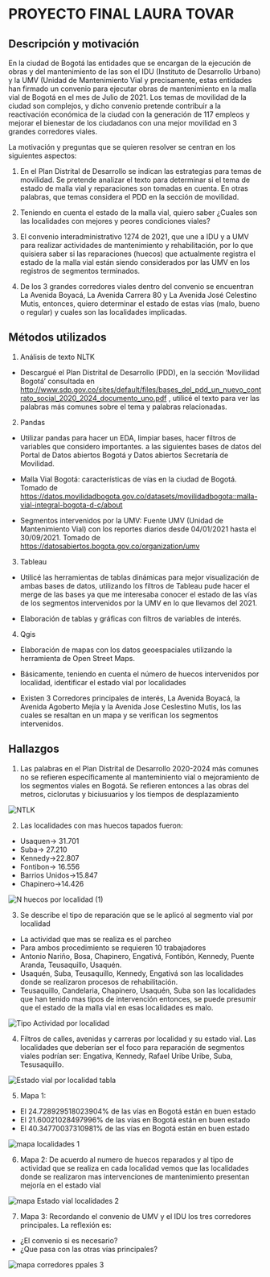 # PROYECTO FINAL LAURA TOVAR

## Descripción y motivación

En la ciudad de Bogotá las entidades que se encargan de la ejecución de obras y del mantenimiento de las son el IDU (Instituto de Desarrollo Urbano) y la UMV (Unidad de Mantenimiento Vial y precisamente, estas entidades han firmado un convenio para ejecutar obras de mantenimiento en la malla vial de Bogotá en el mes de Julio de 2021. Los temas de movilidad de la ciudad son complejos, y dicho convenio pretende contribuir a la reactivación económica de la ciudad con la generación de 117 empleos y mejorar el bienestar de los ciudadanos con una mejor movilidad en 3 grandes corredores viales. <br>

La motivación y preguntas que se quieren resolver se centran en los siguientes aspectos:

1.	En el Plan Distrital de Desarrollo se indican las estrategias para temas de movilidad. Se pretende analizar el texto para determinar si el tema de estado de malla vial y reparaciones son tomadas en cuenta. En otras palabras, que temas considera el PDD en la sección de movilidad. 

2.	Teniendo en cuenta el estado de la malla vial, quiero saber ¿Cuales son las localidades con mejores y peores condiciones viales?

3.	El convenio interadministrativo 1274 de 2021, que une a IDU y a UMV para realizar actividades de mantenimiento y rehabilitación, por lo que quisiera saber si las reparaciones (huecos) que actualmente registra el estado de la malla vial están siendo considerados por las UMV en los registros de segmentos terminados. 

4.	De los 3 grandes corredores viales dentro del convenio se encuentran La Avenida Boyacá, La Avenida Carrera 80 y La Avenida José Celestino Mutis, entonces, quiero determinar el estado de estas vías (malo, bueno o regular) y cuales son las localidades implicadas.



## Métodos utilizados

1.	Análisis de texto NLTK <br>
-	Descargué el Plan Distrital de Desarrollo (PDD), en la sección ‘Movilidad Bogotá’ consultada en http://www.sdp.gov.co/sites/default/files/bases_del_pdd_un_nuevo_contrato_social_2020_2024_documento_uno.pdf , utilicé el texto para ver las palabras más comunes sobre el tema y palabras relacionadas. 

2.	Pandas <br>
-	Utilizar pandas para hacer un EDA, limpiar bases, hacer filtros de variables que considero importantes. a las siguientes bases de datos del Portal de Datos abiertos Bogotá y Datos abiertos Secretaría de Movilidad.

-	Malla Vial Bogotá: características de vías en la ciudad de Bogotá. Tomado de https://datos.movilidadbogota.gov.co/datasets/movilidadbogota::malla-vial-integral-bogota-d-c/about 

-	Segmentos intervenidos por la UMV: Fuente UMV (Unidad de Mantenimiento Vial) con los reportes diarios desde 04/01/2021 hasta el 30/09/2021. Tomado de https://datosabiertos.bogota.gov.co/organization/umv 

3.	Tableau <br>
-	Utilicé las herramientas de tablas dinámicas para mejor visualización de ambas bases de datos, utilizando los filtros de Tableau pude hacer el merge de las bases ya que me interesaba conocer el estado de las vías de los segmentos intervenidos por la UMV en lo que llevamos del 2021.

-	Elaboración de tablas y gráficas con filtros de variables de interés. 

4.	Qgis <br>
-	Elaboración de mapas con los datos geoespaciales utilizando la herramienta de Open Street Maps.

-	Básicamente, teniendo en cuenta el número de huecos intervenidos por localidad,  identificar el estado vial por localidades

-	Existen 3 Corredores principales de interés, La Avenida Boyacá, la Avenida Agoberto Mejía y la Avenida Jose Ceslestino Mutis, los las cuales se resaltan en un mapa y se verifican los segmentos intervenidos.



## Hallazgos

1. Las palabras en el Plan Distrital de Desarrollo 2020-2024 más comunes no se refieren específicamente al manteminiento vial o mejoramiento de los segmentos viales en Bogotá. Se refieren entonces a las obras del metros, ciclorutas y biciusuarios y los tiempos de desplazamiento

![NTLK](https://user-images.githubusercontent.com/92479409/142977769-a4f49e5f-dbf9-4981-b368-24a6fb4c913b.png)



2. Las localidades con mas huecos tapados fueron:
-	Usaquen-> 31.701
-	Suba-> 27.210
-	Kennedy->22.807
-	Fontibon-> 16.556
-	Barrios Unidos->15.847
-	Chapinero->14.426

![N huecos por localidad (1)](https://user-images.githubusercontent.com/92479409/142977860-2f0f3655-e976-4401-9ace-99f39be6def3.png)


3. Se describe el tipo de reparación que se le aplicó al segmento vial por localidad <br>
-	La actividad que mas se realiza es el parcheo
-	Para ambos procedimiento se requieren 10 trabajadores
-	Antonio Nariño, Bosa, Chapinero, Engativá, Fontibón, Kennedy, Puente Aranda, Teusaquillo, Usaquén.
-	Usaquén, Suba, Teusaquillo, Kennedy, Engativá son las localidades donde se realizaron procesos de rehabilitación.
-	Teusaquillo, Candelaria, Chapinero, Usaquén, Suba son las localidades que han tenido mas tipos de intervención entonces, se puede presumir que el estado de la malla vial en esas localidades es malo. <br>

![Tipo Actividad por localidad](https://user-images.githubusercontent.com/92479409/142977883-f220066b-071c-4c4e-8058-71f24cb95aa7.png)




4. Filtros de calles, avenidas y carreras por localidad y su estado vial. Las localidades que deberían ser el foco para reparación de segmentos viales podrían ser: Engativa, Kennedy, Rafael Uribe Uribe, Suba, Tesusaquillo.

![Estado vial por localidad tabla](https://user-images.githubusercontent.com/92479409/142977909-f65789ff-99a4-4e15-9eb2-f18457951d07.png)


5. Mapa 1:
- El 24.728929518023904% de las vías en Bogotá están en buen estado
- El 21.60021028497996% de las vías en Bogotá están en buen estado
- El 40.34770037310981% de las vías en Bogotá están en buen estado

![mapa localidades 1](https://user-images.githubusercontent.com/92479409/142977933-48d865c5-728e-43c5-81a7-489fc28a8a76.png)



6. Mapa 2: De acuerdo al numero de huecos reparados y al tipo de actividad que se realiza en cada localidad vemos que las
localidades donde se realizaron mas intervenciones de mantenimiento presentan mejoría en el estado vial

![mapa Estado vial localidades 2](https://user-images.githubusercontent.com/92479409/142977941-8c0f3876-8962-4257-b861-b550746fedf9.png)


7. Mapa 3: Recordando el convenio de UMV y el IDU los tres corredores principales. La reflexión es:
- ¿El convenio si es necesario?
- ¿Que pasa con las otras vías principales?

![mapa corredores ppales 3](https://user-images.githubusercontent.com/92479409/142977961-8f88d98b-71db-46a3-9d83-d9c326cbda84.png)



